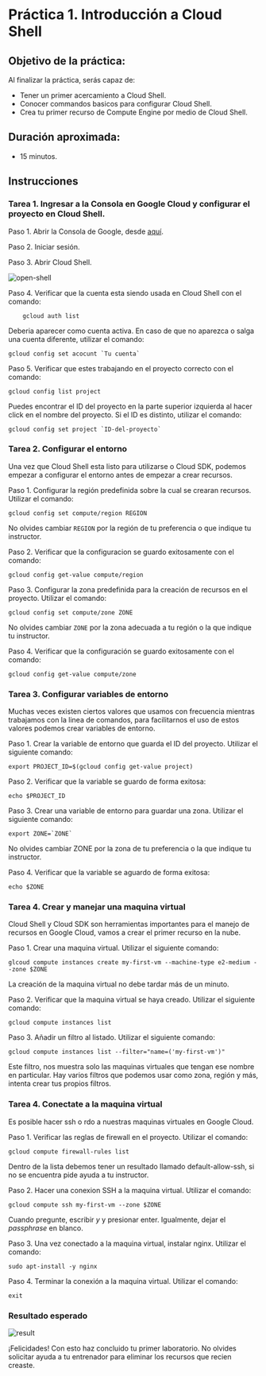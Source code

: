 # Práctica 1. Introducción a Cloud Shell

## Objetivo de la práctica:
Al finalizar la práctica, serás capaz de:
- Tener un primer acercamiento a Cloud Shell.
- Conocer commandos basicos para configurar Cloud Shell.
- Crea tu primer recurso de Compute Engine por medio de Cloud Shell.

## Duración aproximada:
- 15 minutos.

## Instrucciones 

### Tarea 1. Ingresar a la Consola en Google Cloud y configurar el proyecto en Cloud Shell.
Paso 1. Abrir la Consola de Google, desde <a href="https://console.cloud.google.com/">aquí</a>.

Paso 2. Iniciar sesión.

Paso 3. Abrir Cloud Shell.

![open-shell](activate-shell.png)

Paso 4. Verificar que la cuenta esta siendo usada en Cloud Shell con el comando:

```
    gcloud auth list
```

Deberia aparecer como cuenta activa. En caso de que no aparezca o salga una cuenta diferente, utilizar el comando:

```
gcloud config set acocunt `Tu cuenta`
```
Paso 5. Verificar que estes trabajando en el proyecto correcto con el comando:

```
gcloud config list project
```

Puedes encontrar el ID del proyecto en la parte superior izquierda al hacer click en el nombre del proyecto. Si el ID es distinto, utilizar el comando:

```
gcloud config set project `ID-del-proyecto`
```


### Tarea 2. Configurar el entorno
Una vez que Cloud Shell esta listo para utilizarse o Cloud SDK, podemos empezar a configurar el entorno antes de empezar a crear recursos.

Paso 1. Configurar la región predefinida sobre la cual se crearan recursos. Utilizar el comando:

```
gcloud config set compute/region REGION
```
No olvides cambiar `REGION` por la región de tu preferencia o que indique tu instructor.

Paso 2. Verificar que la configuracion se guardo exitosamente con el comando:

```
gcloud config get-value compute/region
```

Paso 3. Configurar la zona predefinida para la creación de recursos en el proyecto. Utilizar el comando:

```
gcloud config set compute/zone ZONE
```
No olvides cambiar `ZONE` por la zona adecuada a tu región o la que indique tu instructor.

Paso 4. Verificar que la configuración se guardo exitosamente con el comando:

```
gcloud config get-value compute/zone
```

### Tarea 3. Configurar variables de entorno
Muchas veces existen ciertos valores que usamos con frecuencia mientras trabajamos con la linea de comandos, para facilitarnos el uso de estos valores podemos crear variables de entorno.

Paso 1. Crear la variable de entorno que guarda el ID del proyecto. Utilizar el siguiente comando:

```
export PROJECT_ID=$(gcloud config get-value project)
```

Paso 2. Verificar que la variable se guardo de forma exitosa:

```
echo $PROJECT_ID
```

Paso 3. Crear una variable de entorno para guardar una zona. Utilizar el siguiente comando:

```
export ZONE=`ZONE`
```
No olvides cambiar ZONE por la zona de tu preferencia o la que indique tu instructor.

Paso 4. Verificar que la variable se aguardo de forma exitosa:

```
echo $ZONE
```

### Tarea 4. Crear y manejar una maquina virtual
Cloud Shell y Cloud SDK son herramientas importantes para el manejo de recursos en Google Cloud, vamos a crear el primer recurso en la nube.

Paso 1. Crear una maquina virtual. Utilizar el siguiente comando:

```
glcoud compute instances create my-first-vm --machine-type e2-medium --zone $ZONE
```
La creación de la maquina virtual no debe tardar más de un minuto.

Paso 2. Verificar que la maquina virtual se haya creado. Utilizar el siguiente comando:

```
gcloud compute instances list
```

Paso 3. Añadir un filtro al listado. Utilizar el siguiente comando:

```
gcloud compute instances list --filter="name=('my-first-vm')"
```
Este filtro, nos muestra solo las maquinas virtuales que tengan ese nombre en particular. Hay varios filtros que podemos usar como zona, región y más, intenta crear tus propios filtros.

### Tarea 4. Conectate a la maquina virtual
Es posible hacer ssh o rdo a nuestras maquinas virtuales en Google Cloud.

Paso 1. Verificar las reglas de firewall en el proyecto. Utilizar el comando:

```
gcloud compute firewall-rules list
```

Dentro de la lista debemos tener un resultado llamado default-allow-ssh, si no se encuentra pide ayuda a tu instructor.

Paso 2. Hacer una conexion SSH a la maquina virtual. Utilizar el comando:

```
gcloud compute ssh my-first-vm --zone $ZONE
```

Cuando pregunte, escribir *y* y presionar enter. Igualmente, dejar el *passphrase* en blanco.

Paso 3. Una vez conectado a la maquina virtual, instalar nginx. Utilizar el comando:

```
sudo apt-install -y nginx
```

Paso 4. Terminar la conexión a la maquina virtual. Utilizar el comando:

```
exit
```

### Resultado esperado
![result](img/resultado.png)

¡Felicidades! Con esto haz concluido tu primer laboratorio. 
No olvides solicitar ayuda a tu entrenador para eliminar los recursos que recien creaste.

